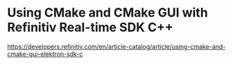 # Using CMake and CMake GUI with Refinitiv Real-time SDK C++ 

https://developers.refinitiv.com/en/article-catalog/article/using-cmake-and-cmake-gui-elektron-sdk-c
